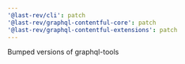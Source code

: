 ```yaml
---
'@last-rev/cli': patch
'@last-rev/graphql-contentful-core': patch
'@last-rev/graphql-contentful-extensions': patch
---
```


Bumped versions of graphql-tools
